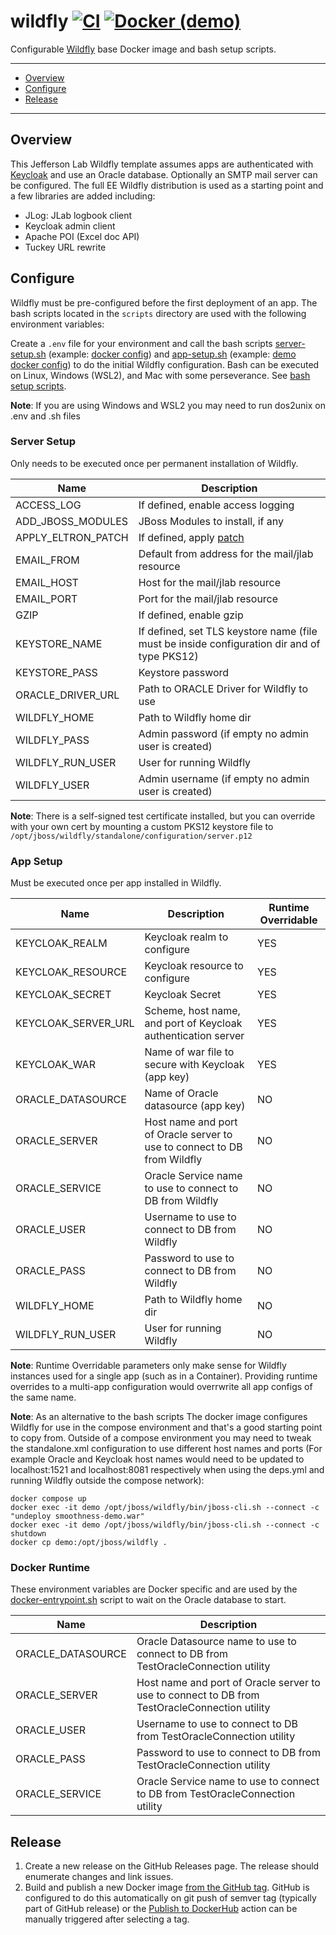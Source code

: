 # wildfly [![CI](https://github.com/JeffersonLab/wildfly/actions/workflows/ci.yml/badge.svg)](https://github.com/JeffersonLab/wildfly/actions/workflows/ci.yml) [![Docker (demo)](https://img.shields.io/docker/v/jeffersonlab/wildfly?sort=semver&label=DockerHub)](https://hub.docker.com/r/jeffersonlab/wildfly)
Configurable [Wildfly](https://www.wildfly.org/) base Docker image and bash setup scripts.

---
 - [Overview](https://github.com/JeffersonLab/wildfly#overview)
 - [Configure](https://github.com/JeffersonLab/wildfly#configure)
 - [Release](https://github.com/JeffersonLab/wildfly#release)
---

## Overview
This Jefferson Lab Wildfly template assumes apps are authenticated with [Keycloak](https://www.keycloak.org/) and use an Oracle database.  Optionally an SMTP mail server can be configured.   The full EE Wildfly distribution is used as a starting point and a few libraries are added including:

 - JLog: JLab logbook client
 - Keycloak admin client
 - Apache POI (Excel doc API)
 - Tuckey URL rewrite

## Configure
Wildfly must be pre-configured before the first deployment of an app.  The bash scripts located in the `scripts` directory are used with the following environment variables:

Create a `.env` file for your environment and call the bash scripts [server-setup.sh](https://github.com/JeffersonLab/wildfly/blob/main/scripts/server-setup.sh) (example: [docker config](https://github.com/JeffersonLab/wildfly/blob/main/config/docker-server.env)) and [app-setup.sh](https://github.com/JeffersonLab/wildfly/blob/main/scripts/app-setup.sh) (example: [demo docker config](https://github.com/JeffersonLab/smoothness/blob/main/docker/demo/smoothness-demo-setup.env)) to do the initial Wildfly configuration.   Bash can be executed on Linux, Windows (WSL2), and Mac with some perseverance.  See [bash setup scripts](https://github.com/JeffersonLab/wildfly/tree/main/scripts).

**Note**: If you are using Windows and WSL2 you may need to run dos2unix on .env and .sh files

### Server Setup 
Only needs to be executed once per permanent installation of Wildfly.

| Name                | Description                                                  |
|---------------------|--------------------------------------------------------------|
| ACCESS_LOG          | If defined, enable access logging                            |
| ADD_JBOSS_MODULES   | JBoss Modules to install, if any                             |
| APPLY_ELTRON_PATCH  | If defined, apply [patch](https://github.com/slominskir/wildfly-elytron/releases/tag/v1.19.1.Patch1) |
| EMAIL_FROM          | Default from address for the mail/jlab resource              |
| EMAIL_HOST          | Host for the mail/jlab resource                              |
| EMAIL_PORT          | Port for the mail/jlab resource                              |
| GZIP                | If defined, enable gzip                                      |
| KEYSTORE_NAME       | If defined, set TLS keystore name (file must be inside configuration dir and of type PKS12) |
| KEYSTORE_PASS       | Keystore password                                            |
| ORACLE_DRIVER_URL   | Path to ORACLE Driver for Wildfly to use                     |
| WILDFLY_HOME        | Path to Wildfly home dir                                     | 
| WILDFLY_PASS        | Admin password (if empty no admin user is created)           |
| WILDFLY_RUN_USER    | User for running Wildfly                                     | 
| WILDFLY_USER        | Admin username (if empty no admin user is created)           |

**Note**: There is a self-signed test certificate installed, but you can override with your own cert by mounting a custom PKS12 keystore file to `/opt/jboss/wildfly/standalone/configuration/server.p12`  

### App Setup 
Must be executed once per app installed in Wildfly.

| Name                | Description                                                              | Runtime Overridable |
|---------------------|--------------------------------------------------------------------------|---------------------|
| KEYCLOAK_REALM      | Keycloak realm to configure                                              | YES                 |           
| KEYCLOAK_RESOURCE   | Keycloak resource to configure                                           | YES                 |
| KEYCLOAK_SECRET     | Keycloak Secret                                                          | YES                 |
| KEYCLOAK_SERVER_URL | Scheme, host name, and port of Keycloak authentication server            | YES                 |
| KEYCLOAK_WAR        | Name of war file to secure with Keycloak (app key)                       | YES                 |
| ORACLE_DATASOURCE   | Name of Oracle datasource (app key)                                      | NO                  |
| ORACLE_SERVER       | Host name and port of Oracle server to use to connect to DB from Wildfly | NO                  |
| ORACLE_SERVICE      | Oracle Service name to use to connect to DB from Wildfly                 | NO                  |
| ORACLE_USER         | Username to use to connect to DB from Wildfly                            | NO                  |
| ORACLE_PASS         | Password to use to connect to DB from Wildfly                            | NO                  |
| WILDFLY_HOME        | Path to Wildfly home dir                                                 | NO                  |
| WILDFLY_RUN_USER    | User for running Wildfly                                                 | NO                  |

**Note**: Runtime Overridable parameters only make sense for Wildfly instances used for a single app (such as in a Container).  Providing runtime overrides to a multi-app configuration would overrwrite all app configs of the same name.

**Note**: As an alternative to the bash scripts The docker image configures Wildfly for use in the compose environment and that's a good starting point to copy from.  Outside of a compose environment you may need to tweak the standalone.xml configuration to use different host names and ports (For example Oracle and Keycloak host names would need to be updated to localhost:1521 and localhost:8081 respectively when using the deps.yml and running Wildfly outside the compose network):

```
docker compose up
docker exec -it demo /opt/jboss/wildfly/bin/jboss-cli.sh --connect -c "undeploy smoothness-demo.war"
docker exec -it demo /opt/jboss/wildfly/bin/jboss-cli.sh --connect -c shutdown
docker cp demo:/opt/jboss/wildfly .
```
### Docker Runtime

These environment variables are Docker specific and are used by the [docker-entrypoint.sh](https://github.com/JeffersonLab/wildfly/blob/main/scripts/docker-entrypoint.sh) script to wait on the Oracle database to start.

| Name                | Description                                                                                     |
|---------------------|-------------------------------------------------------------------------------------------------|
| ORACLE_DATASOURCE   | Oracle Datasource name to use to connect to DB from TestOracleConnection utility                |
| ORACLE_SERVER       | Host name and port of Oracle server to use to connect to DB from TestOracleConnection utility   |
| ORACLE_USER         | Username to use to connect to DB from TestOracleConnection utility                              |
| ORACLE_PASS         | Password to use to connect to DB from TestOracleConnection utility                              |
| ORACLE_SERVICE      | Oracle Service name to use to connect to DB from TestOracleConnection utility                   |           

## Release
1. Create a new release on the GitHub Releases page.  The release should enumerate changes and link issues.
2. Build and publish a new Docker image [from the GitHub tag](https://gist.github.com/slominskir/a7da801e8259f5974c978f9c3091d52c#8-build-an-image-based-of-github-tag). GitHub is configured to do this automatically on git push of semver tag (typically part of GitHub release) or the [Publish to DockerHub](https://github.com/JeffersonLab/wildfly/actions/workflows/docker-publish.yml) action can be manually triggered after selecting a tag.
